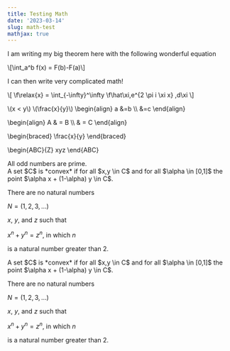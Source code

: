 ```yaml
---
title: Testing Math 
date: '2023-03-14'
slug: math-test
mathjax: true
---
```


I am writing my big theorem here with the following wonderful equation

\\[\int_a^b f(x) = F(b)-F(a)\\]

I can then write very complicated math!

\\[ 
 \f\relax{x} = \int_{-\infty}^\infty
    \f\hat\xi\,e^{2 \pi i \xi x}
    \,d\xi 
\\]
  
 \\(x < y\\)
  \\(\frac{x}{y}\\)
\begin{align}
a &=b \\\\
  &=c
\end{align}


\begin{align} A & = B \\\\ & = C \end{align}


\begin{braced} \frac{x}{y} \end{braced}

\begin{ABC}{Z} xyz \end{ABC}

<div class="theorem" text='Prime numbers'>
All odd numbers are prime.
</div>

<div class="definition">
A set $C$ is *convex* if for all $x,y \in C$ and for all $\alpha \in [0,1]$ the point $\alpha x + (1-\alpha) y \in C$.
</div>

<div class="theorem">

There are no natural numbers

$N = (1, 2, 3, \ldots)$

$x$, $y$, and $z$ such that

$x^n + y^n = z^n$, in which $n$

is a natural number greater than 2.

</div>


<div class="definition">
A set $C$ is *convex* if for all $x,y \in C$ and for all $\alpha \in [0,1]$ the point $\alpha x + (1-\alpha) y \in C$.
</div>

<div class="proof">

There are no natural numbers

$N = (1, 2, 3, \ldots)$

$x$, $y$, and $z$ such that

$x^n + y^n = z^n$, in which $n$

is a natural number greater than 2.

</div>


